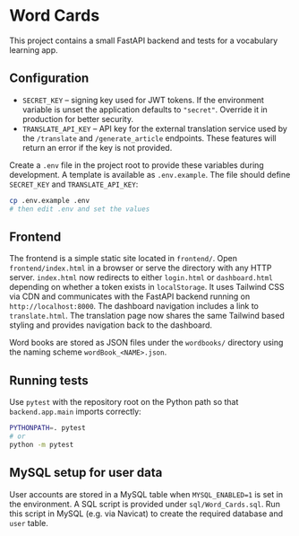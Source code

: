 # Word Cards

This project contains a small FastAPI backend and tests for a vocabulary learning app.

## Configuration

- `SECRET_KEY` – signing key used for JWT tokens. If the environment variable is unset the application defaults to `"secret"`. Override it in production for better security.
- `TRANSLATE_API_KEY` – API key for the external translation service used by the `/translate` and `/generate_article` endpoints. These features will return an error if the key is not provided.

Create a `.env` file in the project root to provide these variables during development. A template is available as `.env.example`. The file should define `SECRET_KEY` and `TRANSLATE_API_KEY`:

```bash
cp .env.example .env
# then edit .env and set the values
```

## Frontend

The frontend is a simple static site located in `frontend/`.
Open `frontend/index.html` in a browser or serve the directory with any HTTP server.
`index.html` now redirects to either `login.html` or `dashboard.html` depending on
whether a token exists in `localStorage`.
It uses Tailwind CSS via CDN and communicates with the FastAPI backend running on
`http://localhost:8000`.
The dashboard navigation includes a link to `translate.html`. The translation page
now shares the same Tailwind based styling and provides navigation back to the dashboard.

Word books are stored as JSON files under the `wordbooks/` directory using the naming
scheme `wordBook_<NAME>.json`.

## Running tests

Use `pytest` with the repository root on the Python path so that
`backend.app.main` imports correctly:

```bash
PYTHONPATH=. pytest
# or
python -m pytest
```

## MySQL setup for user data

User accounts are stored in a MySQL table when `MYSQL_ENABLED=1` is set in the
environment. A SQL script is provided under `sql/Word_Cards.sql`. Run this script
in MySQL (e.g. via Navicat) to create the required database and `user` table.
